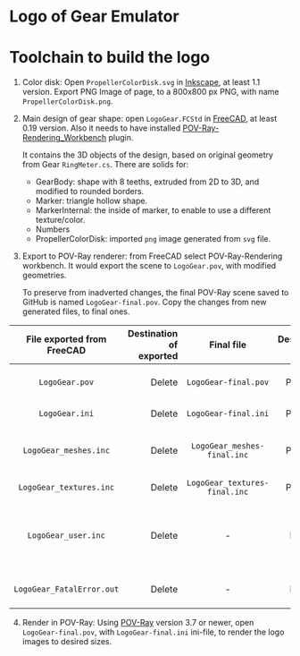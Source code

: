 # Logo of Gear Emulator
# Toolchain to build the logo

1. Color disk: Open `PropellerColorDisk.svg` in [Inkscape](https://inkscape.org/), at least 1.1 version. Export PNG Image of page, to a 800x800 px PNG, with name `PropellerColorDisk.png`.
 
2. Main design of gear shape: open `LogoGear.FCStd` in [FreeCAD](https://www.freecadweb.org/), at least 0.19 version. Also it needs to have installed [POV-Ray-Rendering_Workbench](https://wiki.freecadweb.org/POV-Ray-Rendering_Workbench) plugin.
 
    It contains the 3D objects of the design, based on original geometry from Gear `RingMeter.cs`. There are solids for:
    - GearBody: shape with 8 teeths, extruded from 2D to 3D, and modified to rounded borders.
    - Marker: triangle hollow shape.
    - MarkerInternal: the inside of marker, to enable to use a different texture/color.
    - Numbers
    - PropellerColorDisk: imported `png` image generated from `svg` file.

3. Export to POV-Ray renderer: from FreeCAD select POV-Ray-Rendering workbench. It would export the scene to `LogoGear.pov`, with modified geometries.

   To preserve from inadverted changes, the final POV-Ray scene saved to GitHub is named `LogoGear-final.pov`. Copy the changes from new generated files, to final ones.

|File exported from FreeCAD|Destination of exported|Final file|Destination of final|Description|
|:------------------------:|----------:|:--------:|----------:|-----------|
|`LogoGear.pov`|Delete|`LogoGear-final.pov`|Persistent|Main scene definition file|
|`LogoGear.ini`|Delete|`LogoGear-final.ini`|Persistent|Settings to render files|
|`LogoGear_meshes.inc`|Delete|`LogoGear_meshes-final.inc`|Persistent|Mesh definitions of each object|
|`LogoGear_textures.inc`|Delete|`LogoGear_textures-final.inc`|Persistent|Texture of each object|
|`LogoGear_user.inc`|Delete|-|Not used|Additional user objects, generated by Workbench|
|`LogoGear_FatalError.out`|Delete|-|Not used|Temp file for Workbench|

4. Render in POV-Ray: Using [POV-Ray](http://www.povray.org/) version 3.7 or newer, open `LogoGear-final.pov`, with `LogoGear-final.ini` ini-file, to render the logo images to desired sizes.
